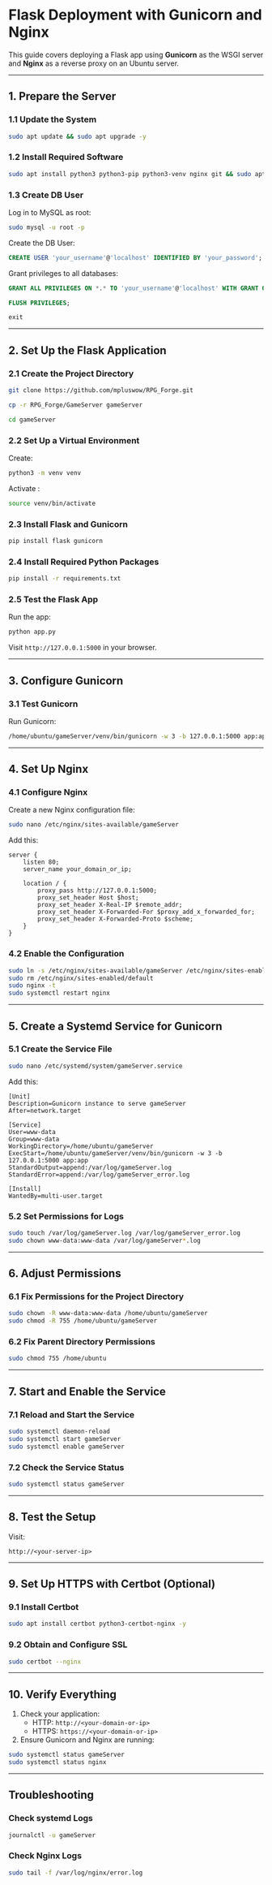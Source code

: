 
# Flask Deployment with Gunicorn and Nginx

This guide covers deploying a Flask app using **Gunicorn** as the WSGI server and **Nginx** as a reverse proxy on an Ubuntu server.

---

## 1. Prepare the Server

### 1.1 Update the System
```bash
sudo apt update && sudo apt upgrade -y
```

### 1.2 Install Required Software
```bash
sudo apt install python3 python3-pip python3-venv nginx git && sudo apt install mysql-server libmysqlclient-dev pkg-config python3-dev build-essential -y
```

### 1.3 Create DB User

Log in to MySQL as root:

```bash
sudo mysql -u root -p
```
Create the DB User:

```sql
CREATE USER 'your_username'@'localhost' IDENTIFIED BY 'your_password';
```

Grant privileges to all databases:

```sql
GRANT ALL PRIVILEGES ON *.* TO 'your_username'@'localhost' WITH GRANT OPTION;
```

```sql
FLUSH PRIVILEGES;
```

```sql
exit
```
---

## 2. Set Up the Flask Application

### 2.1 Create the Project Directory
```bash
git clone https://github.com/mpluswow/RPG_Forge.git
```
```bash
cp -r RPG_Forge/GameServer gameServer
```
```bash
cd gameServer
```

### 2.2 Set Up a Virtual Environment

Create:
```bash
python3 -m venv venv
```

Activate :
```bash
source venv/bin/activate
```

### 2.3 Install Flask and Gunicorn
```bash
pip install flask gunicorn
```
### 2.4 Install Required Python Packages
```bash
pip install -r requirements.txt
```

### 2.5 Test the Flask App
Run the app:
```bash
python app.py
```
Visit `http://127.0.0.1:5000` in your browser.

---

## 3. Configure Gunicorn

### 3.1 Test Gunicorn
Run Gunicorn:
```bash
/home/ubuntu/gameServer/venv/bin/gunicorn -w 3 -b 127.0.0.1:5000 app:app
```

---

## 4. Set Up Nginx

### 4.1 Configure Nginx
Create a new Nginx configuration file:
```bash
sudo nano /etc/nginx/sites-available/gameServer
```
Add this:
```nginx
server {
    listen 80;
    server_name your_domain_or_ip;

    location / {
        proxy_pass http://127.0.0.1:5000;
        proxy_set_header Host $host;
        proxy_set_header X-Real-IP $remote_addr;
        proxy_set_header X-Forwarded-For $proxy_add_x_forwarded_for;
        proxy_set_header X-Forwarded-Proto $scheme;
    }
}
```

### 4.2 Enable the Configuration
```bash
sudo ln -s /etc/nginx/sites-available/gameServer /etc/nginx/sites-enabled/
sudo rm /etc/nginx/sites-enabled/default
sudo nginx -t
sudo systemctl restart nginx
```

---

## 5. Create a Systemd Service for Gunicorn

### 5.1 Create the Service File
```bash
sudo nano /etc/systemd/system/gameServer.service
```
Add this:
```plaintext
[Unit]
Description=Gunicorn instance to serve gameServer
After=network.target

[Service]
User=www-data
Group=www-data
WorkingDirectory=/home/ubuntu/gameServer
ExecStart=/home/ubuntu/gameServer/venv/bin/gunicorn -w 3 -b 127.0.0.1:5000 app:app
StandardOutput=append:/var/log/gameServer.log
StandardError=append:/var/log/gameServer_error.log

[Install]
WantedBy=multi-user.target
```

### 5.2 Set Permissions for Logs
```bash
sudo touch /var/log/gameServer.log /var/log/gameServer_error.log
sudo chown www-data:www-data /var/log/gameServer*.log
```

---

## 6. Adjust Permissions

### 6.1 Fix Permissions for the Project Directory
```bash
sudo chown -R www-data:www-data /home/ubuntu/gameServer
sudo chmod -R 755 /home/ubuntu/gameServer
```

### 6.2 Fix Parent Directory Permissions
```bash
sudo chmod 755 /home/ubuntu
```

---

## 7. Start and Enable the Service

### 7.1 Reload and Start the Service
```bash
sudo systemctl daemon-reload
sudo systemctl start gameServer
sudo systemctl enable gameServer
```

### 7.2 Check the Service Status
```bash
sudo systemctl status gameServer
```

---

## 8. Test the Setup
Visit:
```plaintext
http://<your-server-ip>
```

---

## 9. Set Up HTTPS with Certbot (Optional)

### 9.1 Install Certbot
```bash
sudo apt install certbot python3-certbot-nginx -y
```

### 9.2 Obtain and Configure SSL
```bash
sudo certbot --nginx
```

---

## 10. Verify Everything
1. Check your application:
    - HTTP: `http://<your-domain-or-ip>`
    - HTTPS: `https://<your-domain-or-ip>`
2. Ensure Gunicorn and Nginx are running:
```bash
sudo systemctl status gameServer
sudo systemctl status nginx
```

---

## Troubleshooting

### Check systemd Logs
```bash
journalctl -u gameServer
```

### Check Nginx Logs
```bash
sudo tail -f /var/log/nginx/error.log
```
